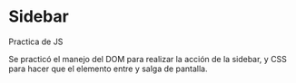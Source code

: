 # Sidebar
Practica de JS 

Se practicó el manejo del DOM para realizar la acción de la sidebar, y CSS para hacer que el elemento entre y salga de pantalla.
